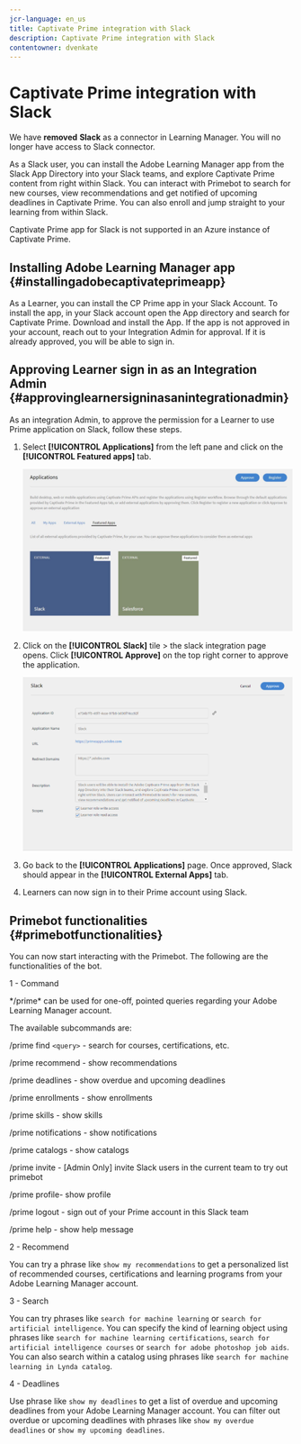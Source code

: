 ```yaml
---
jcr-language: en_us
title: Captivate Prime integration with Slack
description: Captivate Prime integration with Slack
contentowner: dvenkate
---
```



# Captivate Prime integration with Slack

We have **removed** **Slack** as a connector in Learning Manager. You will no longer have access to Slack connector.

As a Slack user, you can install the Adobe Learning Manager app from the Slack App Directory into your Slack teams, and explore Captivate Prime content from right within Slack. You can interact with Primebot to search for new courses, view recommendations and get notified of upcoming deadlines in Captivate Prime. You can also enroll and jump straight to your learning from within Slack. 

Captivate Prime app for Slack is not supported in an Azure instance of Captivate Prime.

## Installing Adobe Learning Manager app {#installingadobecaptivateprimeapp}

As a Learner, you can install the CP Prime app in your Slack Account. To install the app, in your Slack account open the App directory and search for Captivate Prime. Download and install the App. If the app is not approved in your account, reach out to your Integration Admin for approval. If it is already approved, you will be able to sign in.

## Approving Learner sign in as an Integration Admin {#approvinglearnersigninasanintegrationadmin}

As an integration Admin, to approve the permission for a Learner to use Prime application on Slack, follow these steps.

1. Select **[!UICONTROL Applications]** from the left pane and click on the **[!UICONTROL Featured apps]** tab.

   ![](assets/featuredapps.jpg)

1. Click on the **[!UICONTROL Slack]** tile > the slack integration page opens. Click **[!UICONTROL Approve]** on the top right corner to approve the application.

   ![](assets/approval.png)

1. Go back to the **[!UICONTROL Applications]** page. Once approved, Slack should appear in the **[!UICONTROL External Apps]** tab.
1. Learners can now sign in to their Prime account using Slack.

## Primebot functionalities {#primebotfunctionalities}

You can now start interacting with the Primebot. The following are the functionalities of the bot.

1 - Command

&#42;/prime&#42; can be used for one-off, pointed queries regarding your Adobe Learning Manager account.

The available subcommands are:

/prime find `<query>` - search for courses, certifications, etc.

/prime recommend - show recommendations

/prime deadlines - show overdue and upcoming deadlines

/prime enrollments - show enrollments

/prime skills - show skills

/prime notifications - show notifications

/prime catalogs - show catalogs

/prime invite - [Admin Only] invite Slack users in the current team to try out primebot

/prime profile- show profile

/prime logout - sign out of your Prime account in this Slack team

/prime help - show help message

2 - Recommend

You can try a phrase like `show my recommendations` to get a personalized list of recommended courses, certifications and learning programs from your Adobe Learning Manager account.

3 - Search

You can try phrases like `search for machine learning` or `search for artificial intelligence`. You can specify the kind of learning object using phrases like `search for machine learning certifications`, `search for artificial intelligence courses` or `search for adobe photoshop job aids`. You can also search within a catalog using phrases like `search for machine learning in Lynda catalog`.

4 - Deadlines

Use phrase like `show my deadlines` to get a list of overdue and upcoming deadlines from your Adobe Learning Manager account. You can filter out overdue or upcoming deadlines with phrases like `show my overdue deadlines` or `show my upcoming deadlines`.
